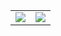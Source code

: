 <table>
  <tr>
    <td><img src="https://github.com/user-attachments/assets/6b6489f4-b173-4fdf-94ed-4be4c6ea6f86"></td>
    <td><img src="https://github.com/user-attachments/assets/ed79a31a-cf00-48b0-84e7-2227002f2a95"></td>
  </tr>
 </table>
